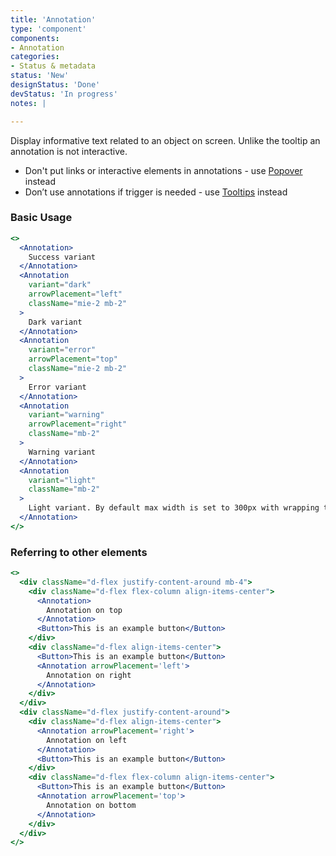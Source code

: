```yaml
---
title: 'Annotation'
type: 'component'
components:
- Annotation
categories:
- Status & metadata
status: 'New'
designStatus: 'Done'
devStatus: 'In progress'
notes: |

---
```


Display informative text related to an object on screen. Unlike the tooltip an annotation is not interactive.

- Don't put links or interactive elements in annotations - use [Popover](/components/popover) instead
- Don’t use annotations if trigger is needed - use [Tooltips](/components/tooltip) instead

### Basic Usage

```jsx live
<>
  <Annotation>
    Success variant
  </Annotation>
  <Annotation 
    variant="dark"
    arrowPlacement="left"
    className="mie-2 mb-2"
  >
    Dark variant
  </Annotation>
  <Annotation 
    variant="error" 
    arrowPlacement="top"
    className="mie-2 mb-2"
  >
    Error variant
  </Annotation>
  <Annotation
    variant="warning"
    arrowPlacement="right" 
    className="mb-2"
  >
    Warning variant
  </Annotation>
  <Annotation
    variant="light"
    className="mb-2"
  >
    Light variant. By default max width is set to 300px with wrapping text.
  </Annotation>
</>
```

### Referring to other elements

```jsx live
<>
  <div className="d-flex justify-content-around mb-4">
    <div className="d-flex flex-column align-items-center">
      <Annotation>
        Annotation on top
      </Annotation>
      <Button>This is an example button</Button>
    </div>
    <div className="d-flex align-items-center">	
      <Button>This is an example button</Button>
      <Annotation arrowPlacement='left'>
        Annotation on right
      </Annotation>
    </div>
  </div>
  <div className="d-flex justify-content-around">
    <div className="d-flex align-items-center">
      <Annotation arrowPlacement='right'>
        Annotation on left
      </Annotation>
      <Button>This is an example button</Button>
    </div>
    <div className="d-flex flex-column align-items-center">
      <Button>This is an example button</Button>
      <Annotation arrowPlacement='top'>
        Annotation on bottom
      </Annotation>
    </div>
  </div>
</>
```
